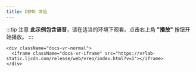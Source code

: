 ```yaml
---
title: DEMO 体验
---
```


:::tip 注意
**此示例包含语音**，请在适当的环境下观看。点击右上角 **"播放"** 按钮开始播放。
:::

```mdx-code-block
<div className="docs-vr-normal">
  <iframe className="docs-vr-iframe" src="https://vrlab-static.ljcdn.com/release/web/vreo/index.html?v=1"></iframe>
</div>
```

